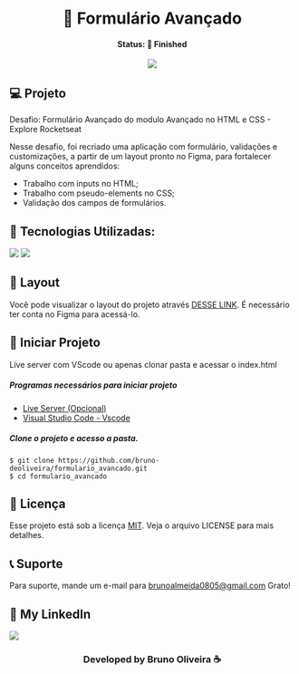 <h1 align="center"> 📄 Formulário Avançado </h1>
<h4 align="center"> Status: 🚀 Finished </h4>

<p align="center">
  <img src="https://github.com/bruno-deoliveira/formulario_avancado/assets/109918729/f60cff25-809f-43df-b8d0-eba41ebb964e"
</p>

## 💻 Projeto
Desafio: Formulário Avançado do modulo Avançado no HTML e CSS - Explore Rocketseat

Nesse desafio, foi recriado uma aplicação com formulário, validações e customizações, a partir de um layout pronto no Figma, para fortalecer alguns conceitos aprendidos:
- Trabalho com inputs no HTML;
- Trabalho com pseudo-elements no CSS;
- Validação dos campos de formulários.

## 🚀 Tecnologias Utilizadas:
<div>
  <img src="https://img.shields.io/badge/HTML5-E34F26?style=for-the-badge&logo=html5&logoColor=white"/>
  <img src="https://img.shields.io/badge/CSS3-1572B6?style=for-the-badge&logo=css3&logoColor=white"/>
</div>

## 🔖 Layout
Você pode visualizar o layout do projeto através [DESSE LINK](https://www.figma.com/file/GcZLMN2JrxhXV69Sdmw6O5/Stage-03---Formul%C3%A1rio-avan%C3%A7ado-(Copy)?type=design&node-id=0-1&mode=design&t=T8PMcvWKdPkHYdQM-0). É necessário ter conta no Figma para acessá-lo.

## 💾 Iniciar Projeto
Live server com VScode ou apenas clonar pasta e acessar o index.html
<h5> Programas necessários para iniciar projeto </h5>

- [Live Server (Opcional)](https://marketplace.visualstudio.com/items?itemName=ritwickdey.LiveServer)
- [Visual Studio Code - Vscode](https://code.visualstudio.com/)

<h5> Clone o projeto e acesso a pasta. </h5>

```
$ git clone https://github.com/bruno-deoliveira/formulario_avancado.git
$ cd formulario_avancado
```
## 📝 Licença
Esse projeto está sob a licença [MIT](https://github.com/bruno-deoliveira/formulario_avancado/blob/main/LICENSE). Veja o arquivo LICENSE para mais detalhes.

## 📞 Suporte
Para suporte, mande um e-mail para brunoalmeida0805@gmail.com Grato!

## 🔎 My LinkedIn 
<a href="https://www.linkedin.com/in/bruno-almeida-deoliveira"><img src="https://img.shields.io/badge/LinkedIn-0077B5?style=for-the-badge&logo=linkedin&logoColor=white"/></a>

<h3 align="center">Developed by Bruno Oliveira ☕</h3>
